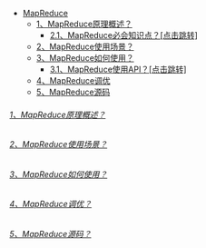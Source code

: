 
* [MapReduce]()
    - [1、MapReduce原理概述？]()
        - [2.1、MapReduce必会知识点？[点击跳转]](../../../../../../../../bigdata-project/src/main/doc/mapreduce.md)
    - [2、MapReduce使用场景？]()
    - [3、MapReduce如何使用？]()
        - [3.1、MapReduce使用API？[点击跳转]](../../api/mapreduce)
    - [4、MapReduce调优]()
    - [5、MapReduce源码]()

###### [1、MapReduce原理概述？]()

###### [2、MapReduce使用场景？]()

###### [3、MapReduce如何使用？]()

###### [4、MapReduce调优？]()

###### [5、MapReduce源码？]()
